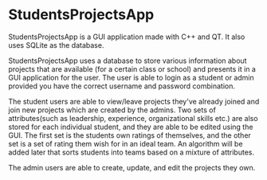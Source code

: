 # StudentsProjectsApp
StudentsProjectsApp is a GUI application made with C++ and QT. It also uses SQLite as the database.

StudentsProjectsApp uses a database to store various information about projects that are available (for a certain class or school) and presents it in a GUI application for the user.  The user is able to login as a student or admin provided you have the correct username and password combination. 

The student users are able to view/leave projects they've already joined and join new projects which are created by the admins. Two sets of attributes(such as leadership, experience, organizational skills etc.) are also stored for each individual student, and they are able to be edited using the GUI. The first set is the students own ratings of themselves, and the other set is a set of rating them wish for in an ideal team. An algorithm will be added later that sorts students into teams based on a mixture of attributes.

The admin users are able to create, update, and edit the projects they own.